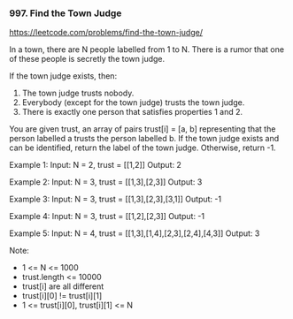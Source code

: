 ### 997. Find the Town Judge
https://leetcode.com/problems/find-the-town-judge/

In a town, there are N people labelled from 1 to N.
There is a rumor that one of these people is secretly the town judge.

If the town judge exists, then:
1. The town judge trusts nobody.
2. Everybody (except for the town judge) trusts the town judge.
3. There is exactly one person that satisfies properties 1 and 2.

You are given trust, an array of pairs trust[i] = [a, b] representing that the person labelled a trusts the person labelled b.
If the town judge exists and can be identified, return the label of the town judge.  Otherwise, return -1.

Example 1:
Input: N = 2, trust = [[1,2]]
Output: 2

Example 2:
Input: N = 3, trust = [[1,3],[2,3]]
Output: 3

Example 3:
Input: N = 3, trust = [[1,3],[2,3],[3,1]]
Output: -1

Example 4:
Input: N = 3, trust = [[1,2],[2,3]]
Output: -1

Example 5:
Input: N = 4, trust = [[1,3],[1,4],[2,3],[2,4],[4,3]]
Output: 3

Note:
- 1 <= N <= 1000
- trust.length <= 10000
- trust[i] are all different
- trust[i][0] != trust[i][1]
- 1 <= trust[i][0], trust[i][1] <= N